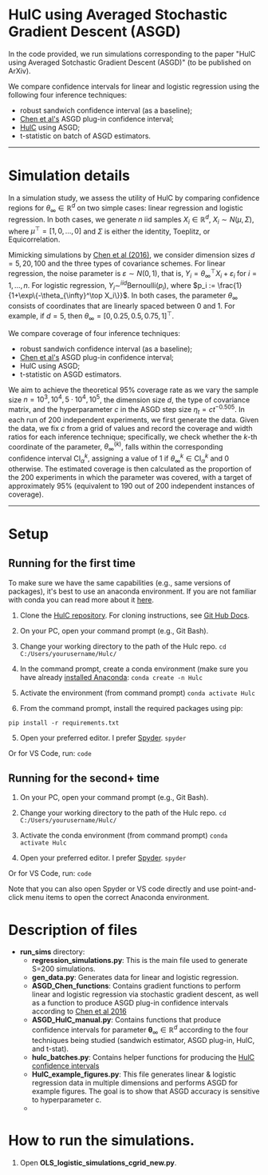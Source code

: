 # HulC using Averaged Stochastic Gradient Descent (ASGD)

In the code provided, we run simulations corresponding to the paper "HulC using Averaged Sotchastic Gradient Descent (ASGD)" (to be published on ArXiv). 

We compare confidence intervals for linear and logistic regression using the following four inference techniques:
- robust sandwich confidence interval (as a baseline);
- [Chen et al's](https://arxiv.org/abs/1610.08637) ASGD plug-in confidence interval;
- [HulC](https://arxiv.org/abs/2105.14577) using ASGD;
- t-statistic on batch of ASGD estimators.


---

# Simulation details


In a simulation study, we assess the utility of HulC by comparing confidence regions for $\theta_{\infty} \in \mathbb{R}^d$ on two simple cases: linear regression and logistic regression. In both cases, we generate $n$ iid samples $X_i \in \mathbb{R}^d$, $X_i \sim N(\mu, \Sigma)$, where $\mu^\top = [1,0, \dots,0]$ and $\Sigma$ is either the identity, Toeplitz, or Equicorrelation. 

Mimicking simulations by [Chen et al (2016)](https://arxiv.org/abs/1610.08637), we consider dimension sizes $d=5, 20, 100$ and the three types of covariance schemes. For linear regression, the noise parameter is $\varepsilon \sim N(0, 1)$, that is, $Y_i = \theta_{\infty}^\top X_i + \varepsilon_i$ for $i = 1, \dots, n$.  For logistic regression, $Y_i \sim^{iid} \text{Bernoulli}(p_i)$, where $p_i := \frac{1}{1+\exp\{-\theta_{\infty}^\top X_i\}}$. In both cases, the parameter $\theta_{\infty}$ consists of coordinates that are linearly spaced between 0 and 1. For example, if $d=5$, then $\theta_{\infty} = [0, 0.25, 0.5, 0.75, 1]^\top$.

We compare coverage of four inference techniques:
- robust sandwich confidence interval (as a baseline);
- [Chen et al's](https://arxiv.org/abs/1610.08637) ASGD plug-in confidence interval;
- HulC using ASGD;
- t-statistic on ASGD estimators.

We aim to achieve the theoretical 95% coverage rate as we vary the sample size $n = 10^3, 10^4, 5\cdot 10^4, 10^5$, the dimension size $d$, the type of covariance matrix, and the hyperparameter $c$ in the ASGD step size $\eta_t = ct^{-0.505}$. In each run of $200$ independent experiments, we first generate the data. Given the data, we fix $c$ from a grid of values and record the coverage and width ratios for each inference technique; specifically, we check whether the $k$-th coordinate of the parameter, $\theta^{(k)}_{\infty}$, falls within the corresponding confidence interval $\text{CI}_{\alpha}^{k}$, assigning a value of $1$ if $\theta^{k}_{\infty} \in \text{CI}_{\alpha}^{k}$ and $0$ otherwise. The estimated coverage is then calculated as the proportion of the $200$ experiments in which the parameter was covered, with a target of approximately 95% (equivalent to $190$ out of $200$ independent instances of coverage). 

---

# Setup

## Running for the first time

To make sure we have the same capabilities (e.g., same versions of packages), it's best to use an anaconda environment. If you
are not familiar with conda you can read more about it [here](https://conda.io/projects/conda/en/latest/user-guide/install/index.html).


1. Clone the [HulC repository](https://github.com/Arun-Kuchibhotla/HulC). For cloning instructions, see [Git Hub Docs](https://docs.github.com/en/repositories/creating-and-managing-repositories/cloning-a-repository). 

2. On your PC, open your command prompt (e.g., Git Bash).

3. Change your working directory to the path of the Hulc repo.
`
cd C:/Users/yourusername/Hulc/
`

4. In the command prompt, create a conda environment (make sure you have already [installed Anaconda](https://conda.io/projects/conda/en/latest/user-guide/install/index.html): 
`
conda create -n Hulc 
`

5. Activate the environment (from command prompt)
`
conda activate Hulc 
`

6. From the command prompt, install the required packages using pip: 

`
pip install -r requirements.txt
`

5. Open your preferred editor. I prefer [Spyder](https://www.spyder-ide.org/).
`
spyder
`

Or for VS Code, run:
`
code
`

## Running for the second+ time

1. On your PC, open your command prompt (e.g., Git Bash).

2. Change your working directory to the path of the Hulc repo.
`
cd C:/Users/yourusername/Hulc/
`

3. Activate the conda environment (from command prompt)
`
conda activate Hulc 
`

4. Open your preferred editor. I prefer [Spyder](https://www.spyder-ide.org/).
`
spyder
`

Or for VS Code, run:
`
code
`

Note that you can also open Spyder or VS code directly and use point-and-click menu items to open the correct Anaconda environment.


# Description of files

- **run_sims** directory:
    - **regression_simulations.py**: This is the main file used to generate S=200 simulations. 
    - **gen_data.py**: Generates data for linear and logistic regression.
	- **ASGD_Chen_functions**: Contains gradient functions to perform linear and logistic regression via stochastic gradient descent, as well as a function to produce ASGD plug-in confidence intervals according to [Chen et al 2016](https://arxiv.org/abs/1610.08637)
	- **ASGD_HulC_manual.py**: Contains functions that produce confidence intervals for parameter $\boldsymbol{\theta}_{\infty} \in \mathbb{R}^d$ according to the four techniques being studied (sandwich estimator, ASGD plug-in, HulC, and t-stat).
    - **hulc_batches.py**: Contains helper functions for producing the [HulC confidence intervals](https://arxiv.org/abs/2105.14577)
    - **HulC_example_figures.py**: This file generates linear & logistic regression data in multiple dimensions and performs ASGD for example figures. The goal is to show that ASGD accuracy is sensitive to hyperparameter c.
    - 

# How to run the simulations.



1. Open **OLS_logistic_simulations_cgrid_new.py**.